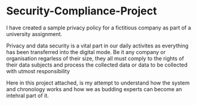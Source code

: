 # Security-Compliance-Project
I have created a sample privacy policy for a fictitious company as part of a university assignment.

Privacy and data security is a vital part in our daily activites as everything has been transferred into the digital mode.
Be it any company or organisation regarless of their size, they all must comply to the rights of their data subjects and process the collected data or data to be collected with utmost responsibility

Here in this project attached, is my attempt to understand how the system and chronology works and how we as budding experts can become an intehral part of it.
